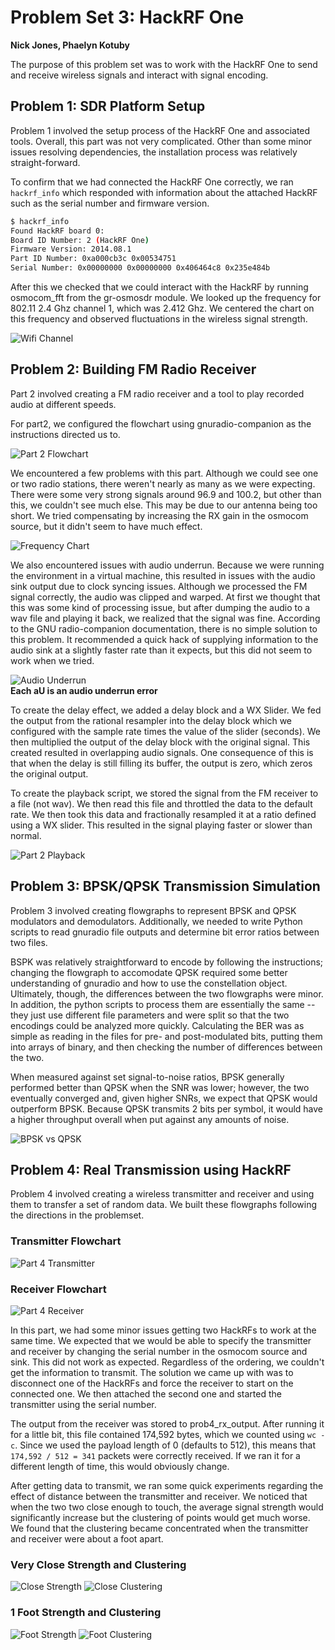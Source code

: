 # Problem Set 3: HackRF One
**Nick Jones, Phaelyn Kotuby**

The purpose of this problem set was to work with the HackRF One to send
and receive wireless signals and interact with signal encoding.

## Problem 1: SDR Platform Setup
Problem 1 involved the setup process of the HackRF One and associated tools.
Overall, this part was not very complicated.  Other than some minor issues
resolving dependencies, the installation process was relatively
straight-forward.

To confirm that we had connected the HackRF One correctly, we ran
`hackrf_info` which responded with information about the attached HackRF such
as the serial number and firmware version.

```bash
$ hackrf_info
Found HackRF board 0:
Board ID Number: 2 (HackRF One)
Firmware Version: 2014.08.1
Part ID Number: 0xa000cb3c 0x00534751
Serial Number: 0x00000000 0x00000000 0x406464c8 0x235e484b
```

After this we checked that we could interact with the HackRF by running
osmocom_fft from the gr-osmosdr module.  We looked up the frequency for
802.11 2.4 Ghz channel 1, which was 2.412 Ghz.  We centered the chart on
this frequency and observed fluctuations in the wireless signal strength.

![Wifi Channel](prob1/wifi_channel.png)

## Problem 2: Building FM Radio Receiver
Part 2 involved creating a FM radio receiver and a tool to play recorded
audio at different speeds.

For part2, we configured the flowchart using gnuradio-companion as the
instructions directed us to.

![Part 2 Flowchart](prob2/images/prob2.png)

We encountered a few problems with this part.  Although we could see one or two
radio stations, there weren't nearly as many as we were expecting.  There were
some very strong signals around 96.9 and 100.2, but other than this, we
couldn't see much else.  This may be due to our antenna being too short.  We
tried compensating by increasing the RX gain in the osmocom source, but it
didn't seem to have much effect.

![Frequency Chart](prob2/images/radio_spectrum.png)

We also encountered issues with audio underrun.  Because we were running
the environment in a virtual machine, this resulted in issues with the
audio sink output due to clock syncing issues.  Although we processed the FM
signal correctly, the audio was clipped and warped.  At first we thought
that this was some kind of processing issue, but after dumping the audio to a
wav file and playing it back, we realized that the signal was fine.  According
to the GNU radio-companion documentation, there is no simple solution to this
problem.  It recommended a quick hack of supplying information to the
audio sink at a slightly faster rate than it expects, but this did not
seem to work when we tried.

![Audio Underrun](prob2/images/audio_underrun.png)<br />
**Each aU is an audio underrun error**

To create the delay effect, we added a delay block and a WX Slider.  We fed the
output from the rational resampler into the delay block which we configured
with the sample rate times the value of the slider (seconds).  We then multiplied
the output of the delay block with the original signal.  This created resulted
in overlapping audio signals.  One consequence of this is that when the delay
is still filling its buffer, the output is zero, which zeros the original
output.

To create the playback script, we stored the signal from the FM receiver to a
file (not wav).  We then read this file and throttled the data to the
default rate. We then took this data and fractionally resampled it at a
ratio defined using a WX slider. This resulted in the signal playing faster or
slower than normal.

![Part 2 Playback](prob2/images/prob2_playback.png)

## Problem 3: BPSK/QPSK Transmission Simulation
Problem 3 involved creating flowgraphs to represent BPSK and QPSK modulators
and demodulators. Additionally, we needed to write Python scripts to read
gnuradio file outputs and determine bit error ratios between two files.

BSPK was relatively straightforward to encode by following the instructions;
changing the flowgraph to accomodate QPSK required some better understanding
of gnuradio and how to use the constellation object. Ultimately, though, the
differences between the two flowgraphs were minor. In addition, the python
scripts to process them are essentially the same -- they just use different
file parameters and were split so that the two encodings could be analyzed
more quickly. Calculating the BER was as simple as reading in the files for
pre- and post-modulated bits, putting them into arrays of binary, and then
checking the number of differences between the two.

When measured against set signal-to-noise ratios, BPSK generally performed
better than QPSK when the SNR was lower; however, the two eventually converged
and, given higher SNRs, we expect that QPSK would outperform BPSK. Because
QPSK transmits 2 bits per symbol, it would have a higher throughput overall
when put against any amounts of noise.

![BPSK vs QPSK](prob3/graph.PNG)

## Problem 4: Real Transmission using HackRF
Problem 4 involved creating a wireless transmitter and receiver and using
them to transfer a set of random data.  We built these flowgraphs following the
directions in the problemset.

### Transmitter Flowchart
![Part 4 Transmitter](prob4/images/prob4_tx.png)

### Receiver Flowchart
![Part 4 Receiver](prob4/images/prob4_rx.png)

In this part, we had some minor issues getting two HackRFs to work at the same
time.  We expected that we would be able to specify the transmitter and
receiver by changing the serial number in the osmocom source and sink.  This
did not work as expected.  Regardless of the ordering, we couldn't get the
information to transmit.  The solution we came up with was to disconnect one of
the HackRFs and force the receiver to start on the connected one.  We then
attached the second one and started the transmitter using the serial number.

The output from the receiver was stored to prob4_rx_output.  After running it
for a little bit, this file contained 174,592 bytes, which we counted using
`wc -c`.  Since we used the payload length of 0 (defaults to 512), this means
that `174,592 / 512 = 341` packets were correctly received.  If we ran it for a
different length of time, this would obviously change.

After getting data to transmit, we ran some quick experiments regarding the
effect of distance between the transmitter and receiver.  We noticed that when
the two two close enough to touch, the average signal strength would
significantly increase but the clustering of points would get much worse.  We
found that the clustering became concentrated when the transmitter and
receiver were about a foot apart.

### Very Close Strength and Clustering
![Close Strength](prob4/images/close_strength.png)
![Close Clustering](prob4/images/very_close.png)

### 1 Foot Strength and Clustering
![Foot Strength](prob4/images/ft_strength.png)
![Foot Clustering](prob4/images/about_a_ft.png)

